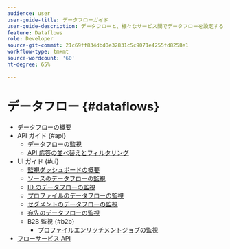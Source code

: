 ```yaml
---
audience: user
user-guide-title: データフローガイド
user-guide-description: データフローと、様々なサービス間でデータフローを設定する方法について説明します。
feature: Dataflows
role: Developer
source-git-commit: 21c69ff834dbd0e32831c5c9071e4255fd8258e1
workflow-type: tm+mt
source-wordcount: '60'
ht-degree: 65%

---
```



# データフロー {#dataflows}

- [データフローの概要](./home.md)
- API ガイド {#api}
   - [データフローの監視](./api/monitor.md)
   - [API 応答の並べ替えとフィルタリング](./api/sort-and-filter.md)
- UI ガイド {#ui}
   - [監視ダッシュボードの概要](./ui/monitor.md)
   - [ソースのデータフローの監視](./ui/monitor-sources.md)
   - [ID のデータフローの監視](./ui/monitor-identities.md)
   - [プロファイルのデータフローの監視](./ui/monitor-profiles.md)
   - [セグメントのデータフローの監視](./ui/monitor-segments.md)
   - [宛先のデータフローの監視](./ui/monitor-destinations.md)
   - B2B 監視 {#b2b}
      - [プロファイルエンリッチメントジョブの監視](./ui/b2b/monitor-profile-enrichment.md)
- [フローサービス API](https://www.adobe.io/experience-platform-apis/references/flow-service/)
